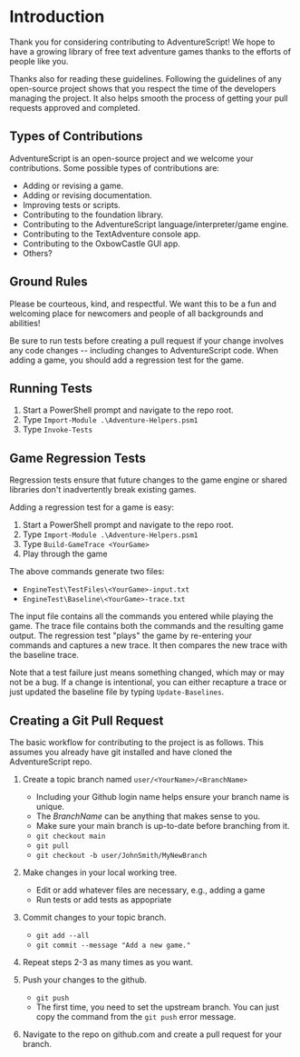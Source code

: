 # Introduction

Thank you for considering contributing to AdventureScript! We hope to have a growing
library of free text adventure games thanks to the efforts of people like you.

Thanks also for reading these guidelines. Following the guidelines of any open-source
project shows that you respect the time of the developers managing the project. It
also helps smooth the process of getting your pull requests approved and completed.

## Types of Contributions

AdventureScript is an open-source project and we welcome your contributions. Some
possible types of contributions are:

- Adding or revising a game.
- Adding or revising documentation.
- Improving tests or scripts.
- Contributing to the foundation library.
- Contributing to the AdventureScript language/interpreter/game engine.
- Contributing to the TextAdventure console app.
- Contributing to the OxbowCastle GUI app.
- Others?

## Ground Rules

Please be courteous, kind, and respectful. We want this to be a fun and welcoming place
for newcomers and people of all backgrounds and abilities!

Be sure to run tests before creating a pull request if your change involves any code
changes -- including changes to AdventureScript code. When adding a game, you should
add a regression test for the game.

## Running Tests

1. Start a PowerShell prompt and navigate to the repo root.
2. Type `Import-Module .\Adventure-Helpers.psm1`
3. Type `Invoke-Tests`

## Game Regression Tests

Regression tests ensure that future changes to the game engine or shared libraries
don't inadvertently break existing games.

Adding a regression test for a game is easy:

1. Start a PowerShell prompt and navigate to the repo root.
2. Type `Import-Module .\Adventure-Helpers.psm1`
3. Type `Build-GameTrace <YourGame>`
4. Play through the game

The above commands generate two files:

- `EngineTest\TestFiles\<YourGame>-input.txt`
- `EngineTest\Baseline\<YourGame>-trace.txt`

The input file contains all the commands you entered while playing the game. The trace
file contains both the commands and the resulting game output. The regression test
"plays" the game by re-entering your commands and captures a new trace. It then
compares the new trace with the baseline trace.

Note that a test failure just means something changed, which may or may not be a bug.
If a change is intentional, you can either recapture a trace or just updated the
baseline file by typing `Update-Baselines`.

## Creating a Git Pull Request

The basic workflow for contributing to the project is as follows. This assumes
you already have git installed and have cloned the AdventureScript repo.

1. Create a topic branch named `user/<YourName>/<BranchName>`

   - Including your Github login name helps ensure your branch name is unique.
   - The _BranchName_ can be anything that makes sense to you.
   - Make sure your main branch is up-to-date before branching from it.
   - `git checkout main`
   - `git pull`
   - `git checkout -b user/JohnSmith/MyNewBranch`

2. Make changes in your local working tree.

   - Edit or add whatever files are necessary, e.g., adding a game
   - Run tests or add tests as appopriate

3. Commit changes to your topic branch.

   - `git add --all`
   - `git commit --message "Add a new game."`

4. Repeat steps 2-3 as many times as you want.

5. Push your changes to the github.

   - `git push`
   - The first time, you need to set the upstream branch. You can just copy the
     command from the `git push` error message.

6. Navigate to the repo on github.com and create a pull request for your branch.
